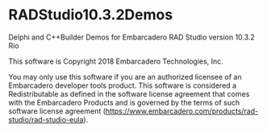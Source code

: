# RADStudio10.3.2Demos
Delphi and C++Builder Demos for Embarcadero RAD Studio version 10.3.2 Rio

This software is Copyright 2018 Embarcadero Technologies, Inc.

You may only use this software if you are an authorized licensee of an Embarcadero developer tools product. This software is considered a Redistributable as defined in the software license agreement that comes with the Embarcadero Products and is governed by the terms of such software license agreement (https://www.embarcadero.com/products/rad-studio/rad-studio-eula).
